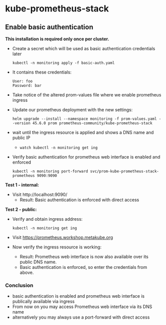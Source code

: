 # kube-prometheus-stack

## Enable basic authentication

**This installation is required only once per cluster.**

* Create a secret which will be used as basic authentication credentials later

  ```shell
  kubectl -n monitoring apply -f basic-auth.yaml
  ```

* It contains these credentials:

  ```text
  User: foo
  Password: bar
  ```

* Take notice of the altered prom-values file where we enable prometheus ingress

* Update our prometheus deployment with the new settings:

  ```shell
  helm upgrade --install --namespace monitoring -f prom-values.yaml --version 45.6.0 prom prometheus-community/kube-prometheus-stack
  ```

* wait until the ingress resource is applied and shows a DNS name and public IP
  * `watch kubectl -n monitoring get ing`

* Verify basic authentication for prometheus web interface is enabled and enforced 

  ```shell
  kubectl -n monitoring port-forward svc/prom-kube-prometheus-stack-prometheus 9090:9090
  ```

**Test 1 - internal:**

* Visit http://localhost:9090/
  * Result: Basic authentication is enforced with direct access

**Test 2 - public:**

* Verify and obtain ingress address:

  `kubectl -n monitoring get ing`

* Visit https://prometheus.workshop.metakube.org
* Now verify the ingress resource is working:
  * Result: Prometheus web interface is now also available over its public DNS name.
  * Basic authentication is enforced, so enter the credentials from above.

### Conclusion

* basic authentication is enabled and prometheus web interface is publically available via ingress
* From now on you may access Prometheus web interface via its DNS name
* alternatively you may always use a port-forward with direct access

